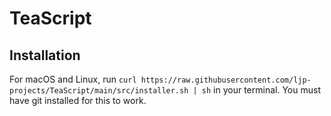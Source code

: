 # TeaScript

## Installation

For macOS and Linux, run `curl https://raw.githubusercontent.com/ljp-projects/TeaScript/main/src/installer.sh | sh` in your terminal. You must have git installed for this to work.

